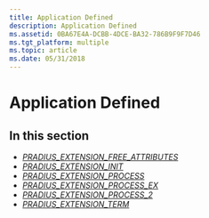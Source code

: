 ```yaml
---
title: Application Defined
description: Application Defined
ms.assetid: 0BA67E4A-DCBB-4DCE-BA32-786B9F9F7D46
ms.tgt_platform: multiple
ms.topic: article
ms.date: 05/31/2018
---
```


# Application Defined

## In this section

-   [*PRADIUS\_EXTENSION\_FREE\_ATTRIBUTES*](/windows/desktop/api/authif/nc-authif-pradius_extension_free_attributes)
-   [*PRADIUS\_EXTENSION\_INIT*](/windows/desktop/api/authif/nc-authif-pradius_extension_init)
-   [*PRADIUS\_EXTENSION\_PROCESS*](/windows/desktop/api/authif/nc-authif-pradius_extension_process)
-   [*PRADIUS\_EXTENSION\_PROCESS\_EX*](/windows/desktop/api/authif/nc-authif-pradius_extension_process_ex)
-   [*PRADIUS\_EXTENSION\_PROCESS\_2*](/windows/desktop/api/authif/nc-authif-pradius_extension_process_2)
-   [*PRADIUS\_EXTENSION\_TERM*](/windows/desktop/api/authif/nc-authif-pradius_extension_term)

 

 
